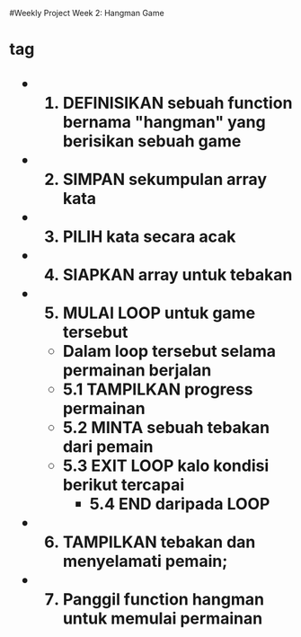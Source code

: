 #Weekly Project Week 2: Hangman Game <h1> tag

* 1. DEFINISIKAN sebuah function bernama "hangman" yang berisikan sebuah game
* 2. SIMPAN sekumpulan array kata 
* 3. PILIH kata secara acak
* 4. SIAPKAN array untuk tebakan  
* 5. MULAI LOOP untuk game tersebut 
 	* Dalam loop tersebut selama permainan berjalan
	* 5.1 TAMPILKAN progress permainan
	* 5.2 MINTA sebuah tebakan dari pemain
	* 5.3 EXIT LOOP kalo kondisi berikut tercapai
        * 5.4 END daripada LOOP
* 6. TAMPILKAN tebakan dan menyelamati pemain;
* 7. Panggil function hangman untuk memulai permainan













